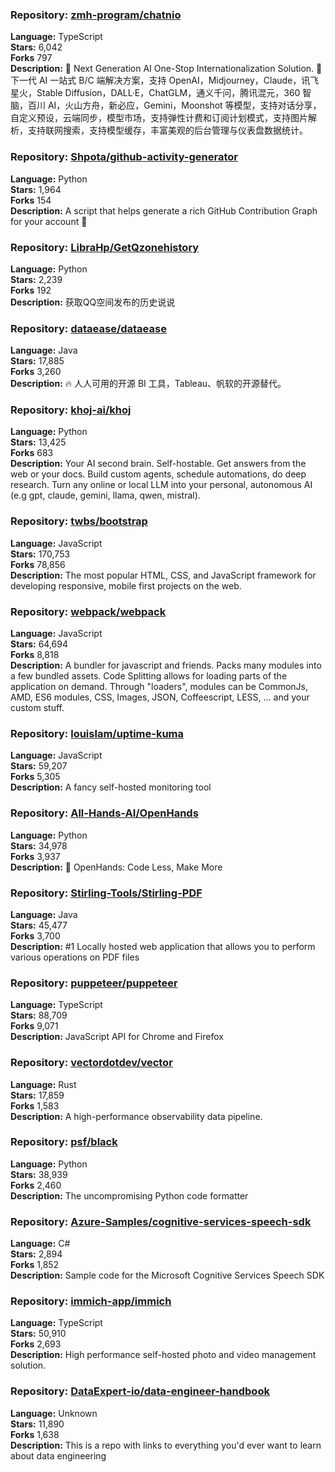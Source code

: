 ### **Repository:** [zmh-program/chatnio](https://github.com/zmh-program/chatnio)  

**Language:** TypeScript  
**Stars:** 6,042  
**Forks** 797  
**Description:** 🚀 Next Generation AI One-Stop Internationalization Solution. 🚀 下一代 AI 一站式 B/C 端解决方案，支持 OpenAI，Midjourney，Claude，讯飞星火，Stable Diffusion，DALL·E，ChatGLM，通义千问，腾讯混元，360 智脑，百川 AI，火山方舟，新必应，Gemini，Moonshot 等模型，支持对话分享，自定义预设，云端同步，模型市场，支持弹性计费和订阅计划模式，支持图片解析，支持联网搜索，支持模型缓存，丰富美观的后台管理与仪表盘数据统计。  

### **Repository:** [Shpota/github-activity-generator](https://github.com/Shpota/github-activity-generator)  

**Language:** Python  
**Stars:** 1,964  
**Forks** 154  
**Description:** A script that helps generate a rich GitHub Contribution Graph for your account 🤖  

### **Repository:** [LibraHp/GetQzonehistory](https://github.com/LibraHp/GetQzonehistory)  

**Language:** Python  
**Stars:** 2,239  
**Forks** 192  
**Description:** 获取QQ空间发布的历史说说  

### **Repository:** [dataease/dataease](https://github.com/dataease/dataease)  

**Language:** Java  
**Stars:** 17,885  
**Forks** 3,260  
**Description:** 🔥 人人可用的开源 BI 工具，Tableau、帆软的开源替代。  

### **Repository:** [khoj-ai/khoj](https://github.com/khoj-ai/khoj)  

**Language:** Python  
**Stars:** 13,425  
**Forks** 683  
**Description:** Your AI second brain. Self-hostable. Get answers from the web or your docs. Build custom agents, schedule automations, do deep research. Turn any online or local LLM into your personal, autonomous AI (e.g gpt, claude, gemini, llama, qwen, mistral).  

### **Repository:** [twbs/bootstrap](https://github.com/twbs/bootstrap)  

**Language:** JavaScript  
**Stars:** 170,753  
**Forks** 78,856  
**Description:** The most popular HTML, CSS, and JavaScript framework for developing responsive, mobile first projects on the web.  

### **Repository:** [webpack/webpack](https://github.com/webpack/webpack)  

**Language:** JavaScript  
**Stars:** 64,694  
**Forks** 8,818  
**Description:** A bundler for javascript and friends. Packs many modules into a few bundled assets. Code Splitting allows for loading parts of the application on demand. Through "loaders", modules can be CommonJs, AMD, ES6 modules, CSS, Images, JSON, Coffeescript, LESS, ... and your custom stuff.  

### **Repository:** [louislam/uptime-kuma](https://github.com/louislam/uptime-kuma)  

**Language:** JavaScript  
**Stars:** 59,207  
**Forks** 5,305  
**Description:** A fancy self-hosted monitoring tool  

### **Repository:** [All-Hands-AI/OpenHands](https://github.com/All-Hands-AI/OpenHands)  

**Language:** Python  
**Stars:** 34,978  
**Forks** 3,937  
**Description:** 🙌 OpenHands: Code Less, Make More  

### **Repository:** [Stirling-Tools/Stirling-PDF](https://github.com/Stirling-Tools/Stirling-PDF)  

**Language:** Java  
**Stars:** 45,477  
**Forks** 3,700  
**Description:** #1 Locally hosted web application that allows you to perform various operations on PDF files  

### **Repository:** [puppeteer/puppeteer](https://github.com/puppeteer/puppeteer)  

**Language:** TypeScript  
**Stars:** 88,709  
**Forks** 9,071  
**Description:** JavaScript API for Chrome and Firefox  

### **Repository:** [vectordotdev/vector](https://github.com/vectordotdev/vector)  

**Language:** Rust  
**Stars:** 17,859  
**Forks** 1,583  
**Description:** A high-performance observability data pipeline.  

### **Repository:** [psf/black](https://github.com/psf/black)  

**Language:** Python  
**Stars:** 38,939  
**Forks** 2,460  
**Description:** The uncompromising Python code formatter  

### **Repository:** [Azure-Samples/cognitive-services-speech-sdk](https://github.com/Azure-Samples/cognitive-services-speech-sdk)  

**Language:** C#  
**Stars:** 2,894  
**Forks** 1,852  
**Description:** Sample code for the Microsoft Cognitive Services Speech SDK  

### **Repository:** [immich-app/immich](https://github.com/immich-app/immich)  

**Language:** TypeScript  
**Stars:** 50,910  
**Forks** 2,693  
**Description:** High performance self-hosted photo and video management solution.  

### **Repository:** [DataExpert-io/data-engineer-handbook](https://github.com/DataExpert-io/data-engineer-handbook)  

**Language:** Unknown  
**Stars:** 11,890  
**Forks** 1,638  
**Description:** This is a repo with links to everything you'd ever want to learn about data engineering  

